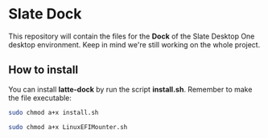 # Slate Dock
This repository will contain the files for the **Dock** of the Slate Desktop One desktop environment.
Keep in mind we're still working on the whole project.

## How to install 
You can install **latte-dock** by run the script **install.sh**. Remember to make the file executable:

```bash
sudo chmod a+x install.sh
```
```bash
sudo chmod a+x LinuxEFIMounter.sh
```
